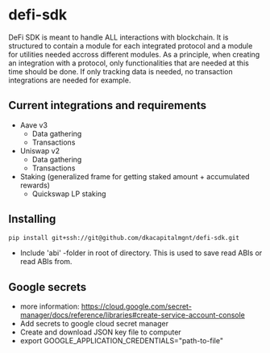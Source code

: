 # defi-sdk

DeFi SDK is meant to handle ALL interactions with blockchain. It is structured to contain a module for each integrated protocol and a module for utilities needed accross different modules. As a principle, when creating an integration with a protocol, only functionalities that are needed at this time should be done. If only tracking data is needed, no transaction integrations are needed for example.

## Current integrations and requirements
- Aave v3
    - Data gathering
    - Transactions
- Uniswap v2
    - Data gathering
    - Transactions
- Staking (generalized frame for getting staked amount + accumulated rewards)
    - Quickswap LP staking

## Installing
```sh
pip install git+ssh://git@github.com/dkacapitalmgnt/defi-sdk.git
```
- Include 'abi' -folder in root of directory. This is used to save read ABIs or read ABIs from.
## Google secrets
- more information: https://cloud.google.com/secret-manager/docs/reference/libraries#create-service-account-console
- Add secrets to google cloud secret manager
- Create and download JSON key file to computer
- export GOOGLE_APPLICATION_CREDENTIALS="path-to-file"